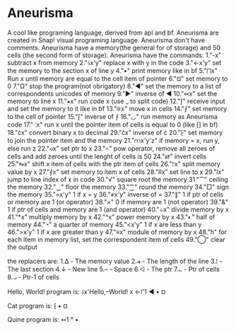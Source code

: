# Aneurisma
A cool like programing language, derived from apl and bf.
Aneurisma are created in Snap! visual programing language.
Aneurisma don't have comments.
Aneurisma have a memory(the general for of storage) and 50 cells (the second form of storage).
Aneurisma have the commands:
1."-x" subtract x from memory
2."⫰x'y" replace x with y in the code
3."←x'y" set the memory to the section x of line y
4."•" print memory like in bf
5."⨅x" Run x until memory are equal to the cell item of pointer
6."¤" set memory to 0
7."Ω" stop the program(not obrigatory)
8."◀" set the memory to a list of correspondents unicodes of memory
9."▶" inverse of ◀
10."↢x" set the memory to line x
11."⁕x" run code x (use _ to split code)
12."⁅" receive input and set the memory to it like in bf
13."⨭x" move x in cells
14."⨍" set memory to the cell of pointer
15."ʃ" inverse of ⨍
16."◡" run memory as Aneurisma code
17."⁖x" run x until the pointer item of cells is equal to 0 (like [] in bf)
18."ċx" convert binary x to decimal
29."ĉx" inverse of ċ
20."⫕" set memory to join the pointer item and the memory
21."⩋x'y'z" if memory = x, run y, else run z
22."⪦x" set ptr to x
23."⩡" pow operator, remove all zeroes of cells and add zeroes until the lenght of cells is 50
24."⇄" invert cells
25."⇋x" shift x item of cells with the ptr item of cells
26."⨡x" split memory value by x
27."⨐x" set memory to item x of cells
28."Ⅱx" set line to x
29."Ⅰx" jump to line index of x in code
30."√" square root the memory
31."⁀" ceiling the memory
32."‿" floor the memory
33."⁐" round the memory
34."□" sign the memory
35."=x'y" 1 if x = y
36."≠x'y" inverse of =
37."∥" 1 if ptr of cells or memory are 1 (or operator)
38."×" 0 if memory are 1 (not operator)
39."&" 1 if ptr of cells and memory are 1 (and operator)
40."÷x" divide memory by x
41."*x" multiply memory by x
42."^x" power memory by x
43."◐" half of memory
44."◔" a quarter of memory
45."<x'y" 1 if x are less than y
46.">x'y" 1 if x are greater than y
47."≡x" module of memory by x
48."ɦ" for each item in memory list, set the correspondent item of cells
49."◯" clear the output

the replacers are:
1.Δ  - The memory value
2.⩹  - The length of the line
3.⁞  - The last section
4.↓ - New line
5.– - Space
6.⨞  - The ptr
7.⨽  - Ptr of cells
8.⨼  - Ptr-1 of cells

Hello, World! program is:
 ⫰x'Hello,–World! x ←⁞'1 ◀ • ¤

Cat program is:
 ⁅ • ¤

Quine program is:
 ↢1 ° •
